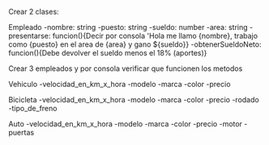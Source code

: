 Crear 2 clases:

Empleado
    -nombre: string
    -puesto: string
    -sueldo: number
    -area: string
    -presentarse: funcion(){Decir por consola 'Hola me llamo {nombre}, trabajo como {puesto} en el area de {area} y gano ${sueldo}}
    -obtenerSueldoNeto: funcion(){Debe devolver el sueldo menos el 18% (aportes)}

Crear 3 empleados y por consola verificar que funcionen los metodos

Vehiculo
    -velocidad_en_km_x_hora
    -modelo
    -marca
    -color
    -precio

Bicicleta
    -velocidad_en_km_x_hora
    -modelo
    -marca
    -color
    -precio
    -rodado
    -tipo_de_freno

Auto
    -velocidad_en_km_x_hora
    -modelo
    -marca
    -color
    -precio
    -motor
    -puertas